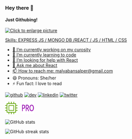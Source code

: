 ### Hey there 👋
#### Just Githubing!
<!-- ![Web Developer](https://drive.google.com/uc?export=view&id=1YRn2DBu8-RzNcdkbRzMgv4c9zlarmN8U) -->
<a href="https://drive.google.com/uc?export=view&id=1YRn2DBu8-RzNcdkbRzMgv4c9zlarmN8U"><img src="https://drive.google.com/uc?export=view&id=1YRn2DBu8-RzNcdkbRzMgv4c9zlarmN8U" style="width: 650px; max-width: 100%; height: auto" title="Click to enlarge picture" />

Skills: EXPRESS JS / MONGO DB /REACT / JS / HTML / CSS

- 🔭 I’m currently working on my curosity 
- 🌱 I’m currently learning to code 
- 🤔 I’m looking for help with React 
- 💬 Ask me about React 
- 📫 How to reach me: malyabansalper@gmail.com 
- 😄 Pronouns: She/her 
- ⚡ Fun fact: I love to read 


[<img src='https://cdn.jsdelivr.net/npm/simple-icons@3.0.1/icons/github.svg' alt='github' height='40'>](https://github.com/malyabansalper)  [<img src='https://cdn.jsdelivr.net/npm/simple-icons@3.0.1/icons/dev-dot-to.svg' alt='dev' height='40'>](https://dev.to/malyabansal53)  [<img src='https://cdn.jsdelivr.net/npm/simple-icons@3.0.1/icons/linkedin.svg' alt='linkedin' height='40'>](https://www.linkedin.com/in/bansalmalya53/)  [<img src='https://cdn.jsdelivr.net/npm/simple-icons@3.0.1/icons/twitter.svg' alt='twitter' height='40'>](https://twitter.com/BansalMalya)  

<a href='https://docs.github.com/en/developers'><img src='https://raw.githubusercontent.com/acervenky/animated-github-badges/master/assets/devbadge.gif' width='40' height='40'></a> <a href='https://github.com/pricing'><img src='https://raw.githubusercontent.com/acervenky/animated-github-badges/master/assets/pro.gif' width='40' height='40'></a> 

![GitHub stats](https://github-readme-stats.vercel.app/api?username=malyabansalper&show_icons=true&count_private=true)  

![GitHub streak stats](https://github-readme-streak-stats.herokuapp.com/?user=malyabansalper)  


